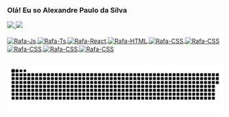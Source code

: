 ### Olá! Eu so Alexandre Paulo da Silva 

 <div>
  <a href="https://github.com/Alexandre-Paulo-Silva">
  <img height="180em" src="https://github-readme-stats.vercel.app/api?username=Alexandre-Paulo-Silva&show_icons=true&theme=dark&include_all_commits=true&       count_private=true"/>
  <img height="180em" src="https://github-readme-stats.vercel.app/api/top-langs/?username=Alexandre-Paulo-Silva&layout=compact&langs_count=7&theme=dark"/>
</div>
  
<div style="display: inline_block"><br>
  
  <img align="center" alt="Rafa-Js" height="30" width="90" src="https://img.shields.io/badge/HTML-239120?style=for-the-badge&logo=html5&logoColor=white">
  <img align="center" alt="Rafa-Ts" height="30" width="90" src="https://img.shields.io/badge/CSS3-1572B6?style=for-the-badge&logo=css3&logoColor=white">
  <img align="center" alt="Rafa-React" height="30" width="120" src="https://img.shields.io/badge/JavaScript-F7DF1E?style=for-the-badge&logo=javascript&logoColor=black">
  <img align="center" alt="Rafa-HTML" height="30" width="90" src="https://img.shields.io/badge/PHP-777BB4?style=for-the-badge&logo=php&logoColor=white">
  <img align="center" alt="Rafa-CSS" height="30" width="90" src="https://img.shields.io/badge/Node.js-339933?style=for-the-badge&logo=nodedotjs&logoColor=white">
  <img align="center" alt="Rafa-CSS" height="30" width="100" src="https://img.shields.io/badge/Java-ED8B00?style=for-the-badge&logo=java&logoColor=white">
  <img align="center" alt="Rafa-CSS" height="30" width="100" src="https://img.shields.io/badge/MongoDB-4EA94B?style=for-the-badge&logo=mongodb&logoColor=white">
  <img align="center" alt="Rafa-CSS" height="30" width="100" src="https://img.shields.io/badge/MySQL-00000F?style=for-the-badge&logo=mysql&logoColor=white">
  <img align="center" alt="Rafa-CSS" height="30" width="100" src="https://img.shields.io/badge/PostgreSQL-316192?style=for-the-badge&logo=postgresql&logoColor=white">
 </div>
  
  ##
 
  ![Snake animation](https://github.com/Alexandre-Paulo-Silva/Alexandre-Paulo-Silva/blob/main/cobra.svg)
 
<div> 

